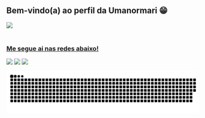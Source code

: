 ## Bem-vindo(a) ao perfil da Umanormari 😁

 <div>
   <a href="https://github.com/umanormari">
   <img height="180em" src="https://github-readme-stats.vercel.app/api?username=umanormari&show_icons=true&theme=tokyonight&include_all_commits=true&count_private=true"/>

</div>
 
 <br>
 
  ### Me segue ai nas redes abaixo!
 
<div> 
  <a href="https://instagram.com/umanormari" target="_blank"><img src="https://img.shields.io/badge/-Instagram-%23E4405F?style=for-the-badge&logo=instagram&logoColor=white" target="_blank"></a>
 <a href="https://discord.gg/Umanormari#4939" target="_blank"><img src="https://img.shields.io/badge/Discord-7289DA?style=for-the-badge&logo=discord&logoColor=white" target="_blank"></a> 
  <a href="https://www.linkedin.com/in/mariana-eslava-4a2bb6159/" target="_blank"><img src="https://img.shields.io/badge/-LinkedIn-%230077B5?style=for-the-badge&logo=linkedin&logoColor=white" target="_blank"></a> 
 
  ![Snake animation](https://github.com/umanormari/umanormari/blob/output/github-contribution-grid-snake.svg)

</div>

